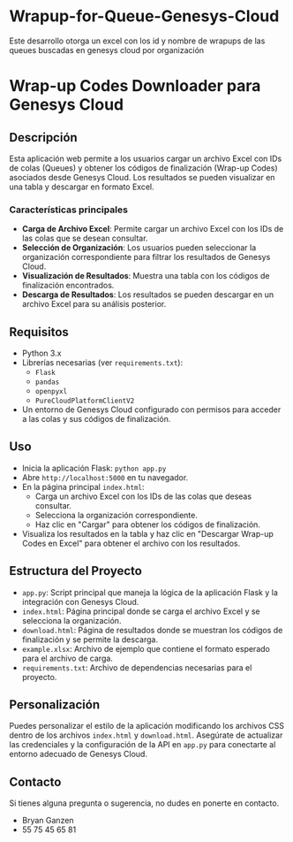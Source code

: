 # Wrapup-for-Queue-Genesys-Cloud
Este desarrollo otorga un excel con los id y nombre de wrapups de las queues buscadas en genesys cloud por organización

# Wrap-up Codes Downloader para Genesys Cloud

## Descripción

Esta aplicación web permite a los usuarios cargar un archivo Excel con IDs de colas (Queues) y obtener los códigos de finalización (Wrap-up Codes) asociados desde Genesys Cloud. Los resultados se pueden visualizar en una tabla y descargar en formato Excel.

### Características principales

- **Carga de Archivo Excel**: Permite cargar un archivo Excel con los IDs de las colas que se desean consultar.
- **Selección de Organización**: Los usuarios pueden seleccionar la organización correspondiente para filtrar los resultados de Genesys Cloud.
- **Visualización de Resultados**: Muestra una tabla con los códigos de finalización encontrados.
- **Descarga de Resultados**: Los resultados se pueden descargar en un archivo Excel para su análisis posterior.

## Requisitos

- Python 3.x
- Librerías necesarias (ver `requirements.txt`):
  - `Flask`
  - `pandas`
  - `openpyxl`
  - `PureCloudPlatformClientV2`
- Un entorno de Genesys Cloud configurado con permisos para acceder a las colas y sus códigos de finalización.

## Uso

- Inicia la aplicación Flask: `python app.py`
- Abre `http://localhost:5000` en tu navegador.
- En la página principal `index.html`:
  - Carga un archivo Excel con los IDs de las colas que deseas consultar.
  - Selecciona la organización correspondiente.
  - Haz clic en "Cargar" para obtener los códigos de finalización.
- Visualiza los resultados en la tabla y haz clic en "Descargar Wrap-up Codes en Excel" para obtener el archivo con los resultados.

## Estructura del Proyecto

- `app.py`: Script principal que maneja la lógica de la aplicación Flask y la integración con Genesys Cloud.
- `index.html`: Página principal donde se carga el archivo Excel y se selecciona la organización.
- `download.html`: Página de resultados donde se muestran los códigos de finalización y se permite la descarga.
- `example.xlsx`: Archivo de ejemplo que contiene el formato esperado para el archivo de carga.
- `requirements.txt`: Archivo de dependencias necesarias para el proyecto.

## Personalización

Puedes personalizar el estilo de la aplicación modificando los archivos CSS dentro de los archivos `index.html` y `download.html`.
Asegúrate de actualizar las credenciales y la configuración de la API en `app.py` para conectarte al entorno adecuado de Genesys Cloud.

## Contacto

Si tienes alguna pregunta o sugerencia, no dudes en ponerte en contacto.

- Bryan Ganzen
- 55 75 45 65 81

